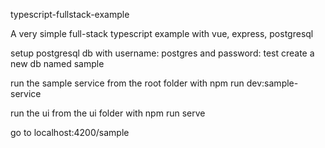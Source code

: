 typescript-fullstack-example

A very simple full-stack typescript example with vue, express, postgresql

setup postgresql db with username: postgres and password: test
create a new db named sample

run the sample service from the root folder with 
npm run dev:sample-service

run the ui from the ui folder with
npm run serve

go to localhost:4200/sample
